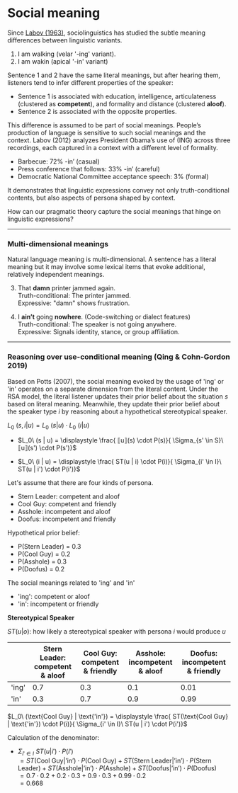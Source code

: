 # Social meaning 

Since [Labov (1963)](https://www.tandfonline.com/doi/pdf/10.1080/00437956.1963.11659799), sociolinguistics has studied the subtle meaning differences between linguistic variants. 

1. I am walking (velar '-ing' variant).
2. I am wakin  (apical '-in' variant)

Sentence 1 and 2 have the same literal meanings, but after hearing them, listeners tend to infer different properties of the speaker:

- Sentence 1 is associated with education, intelligence, articulateness (clustered as **competent**),  and formality and distance (clustered **aloof**).
- Sentence 2 is associated with the opposite properties. 

This difference is assumed to be part of social meanings. People’s production of language is sensitive to such social meanings and the context. Labov (2012) analyzes President Obama’s use of (ING) across three recordings, each captured in a context with a different level of formality.

- Barbecue: 72% -in’ (casual)
- Press conference that follows: 33% -in’ (careful)
- Democratic National Committee acceptance speech: 3% (formal)

It demonstrates that linguistic expressions convey not only truth-conditional contents, but also aspects of persona shaped by context. 

How can our pragmatic theory capture the social meanings that hinge on linguistic expressions? 

--- 

### Multi-dimensional meanings

Natural language meaning is multi-dimensional. A sentence has a literal meaning but it may involve some lexical items that evoke additional, relatively independent meanings.  

3. That **damn** printer jammed again. <br>
   Truth-conditional: The printer jammed. <br>
   Expressive: "damn" shows frustration.

4. I **ain’t** going **nowhere**. (Code-switching or dialect features) <br>
   Truth-conditional: The speaker is not going anywhere. <br>
   Expressive: Signals identity, stance, or group affiliation.

--- 
### Reasoning over use-conditional meaning (Qing & Cohn-Gordon 2019)

Based on Potts (2007), the social meaning evoked by the usage of 'ing' or 'in' operates on a separate dimension from the literal content. Under the RSA model, the literal listener updates their prior belief about the situation $s$ based on literal meaning. Meanwhile, they update their prior belief about the speaker type $i$ by reasoning about a hypothetical stereotypical speaker. 

$L_0\ (s,i | u) = L_0\ (s | u) \cdot L_0\ (i | u)$

- $L_0\ (s | u) = \displaystyle \frac{ ⟦u⟧(s) \cdot P(s)}{ \Sigma_{s' \in S}\ ⟦u⟧(s') \cdot P(s')}$

- $L_0\ (i | u) = \displaystyle \frac{ ST(u | i) \cdot P(i)}{ \Sigma_{i' \in I}\ ST(u | i') \cdot P(i')}$

Let's assume that there are four kinds of persona. 

- Stern Leader: competent and aloof
- Cool Guy: competent and friendly
- Asshole: incompetent and aloof
- Doofus: incompetent and friendly

Hypothetical prior belief: 

- P(Stern Leader) = 0.3
- P(Cool Guy) = 0.2
- P(Asshole) = 0.3
- P(Doofus) = 0.2

The social meanings related to 'ing' and 'in'

- 'ing': competent or aloof
- 'in': incompetent or friendly

**Stereotypical Speaker**

$ST(u | o)$: how likely a stereotypical speaker with persona $i$ would produce $u$

|       | Stern Leader: competent & aloof | Cool Guy: competent & friendly | Asshole: incompetent & aloof | Doofus: incompetent & friendly | 
|-------|-------|-----------|-------|-------| 
| 'ing'   |   0.7   |     0.3    |   0.1      |   0.01      |    
| 'in'   |   0.3  |     0.7   |   0.9   |   0.99   |       

$L_0\ (\text{Cool Guy} | \text{'in'}) = \displaystyle \frac{ ST(\text{Cool Guy} | \text{'in'}) \cdot P(i)}{ \Sigma_{i' \in I}\ ST(u | i') \cdot P(i')}$

Calculation of the denominator: 

- $\Sigma_{i' \in I}\ ST(u | i') \cdot P(i')$ <br>
  $= ST(\text{Cool Guy} | \text{'in'}) \cdot P(\text{Cool Guy}) + ST(\text{Stern Leader} | \text{'in'}) \cdot P(\text{Stern Leader}) + ST(\text{Asshole} | \text{'in'}) \cdot P(\text{Asshole}) + ST(\text{Doofus} | \text{'in'}) \cdot P(\text{Doofus})$ <br>
  $= 0.7 \cdot 0.2 + 0.2 \cdot 0.3 + 0.9 \cdot 0.3 + 0.99 \cdot 0.2$ <br>
  $= 0.668$

